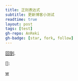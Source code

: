 ```yaml
---
title: 正则表达式
subtitle: 更新博客小测试
readtime: true
layout: post
tags: [test]
gh-repo: AnReki
gh-badge: [star, fork, follow]
---
```




[回到][我].

[我]: fengjintao.com
[我]: fengjintao.com
[]: 

[w](fengjintao.com)

